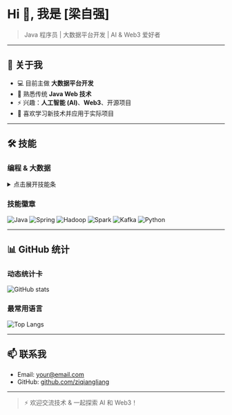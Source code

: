 # Hi 👋, 我是 [梁自强]

> Java 程序员 | 大数据平台开发 | AI & Web3 爱好者

---

## 🔭 关于我
- 💻 目前主做 **大数据平台开发**  
- 🌱 熟悉传统 **Java Web 技术**  
- ⚡ 兴趣：**人工智能 (AI)**、**Web3**、开源项目  
- 👯 喜欢学习新技术并应用于实际项目  

---

## 🛠 技能
### 编程 & 大数据
<details>
<summary>点击展开技能条</summary>

- **Java** ▮▮▮▮▮ 90%  
- **Spring / Spring Boot** ▮▮▮▮▮ 85%  
- **Hadoop / Spark** ▮▮▮▮▯ 80%  
- **Kafka / Flink** ▮▮▮▯▯ 70%  
- **Python** ▮▮▮▯▯ 60%  
- **AI/机器学习** ▮▮▯▯▯ 50%  

</details>

### 技能徽章
![Java](https://img.shields.io/badge/Java-007396?style=for-the-badge&logo=java&logoColor=white)
![Spring](https://img.shields.io/badge/Spring-6DB33F?style=for-the-badge&logo=spring&logoColor=white)
![Hadoop](https://img.shields.io/badge/Hadoop-66CCFF?style=for-the-badge&logo=hadoop&logoColor=black)
![Spark](https://img.shields.io/badge/Apache_Spark-E25A1C?style=for-the-badge&logo=apache-spark&logoColor=white)
![Kafka](https://img.shields.io/badge/Apache_Kafka-231F20?style=for-the-badge&logo=apachekafka&logoColor=white)
![Python](https://img.shields.io/badge/Python-3776AB?style=for-the-badge&logo=python&logoColor=white)

---

## 📊 GitHub 统计

### 动态统计卡
![GitHub stats](https://github-readme-stats.vercel.app/api?username=ziqiangliang&show_icons=true&theme=radical)

### 最常用语言
![Top Langs](https://github-readme-stats.vercel.app/api/top-langs/?username=ziqiangliang&layout=compact&theme=radical)

---

## 📫 联系我
- Email: your@email.com  
- GitHub: [github.com/ziqiangliang](https://github.com/ziqiangliang)  

---

> ⚡ 欢迎交流技术 & 一起探索 AI 和 Web3！
